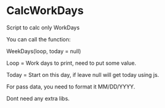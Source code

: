 # CalcWorkDays
 Script to calc only WorkDays

 You can call the function:

 WeekDays(loop, today = null) 
 
 Loop = Work days to print, need to put some value.
 
 Today = Start on this day, if leave null will get today using js.
 
 For pass data, you need to format it MM/DD/YYYY.
 
 
 Dont need any extra libs.
 
